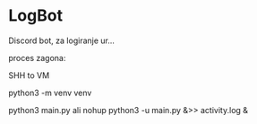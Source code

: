 # LogBot

Discord bot, za logiranje ur...

proces zagona:

SHH to VM

python3 -m venv venv

python3 main.py  ali nohup python3 -u main.py &>> activity.log &
